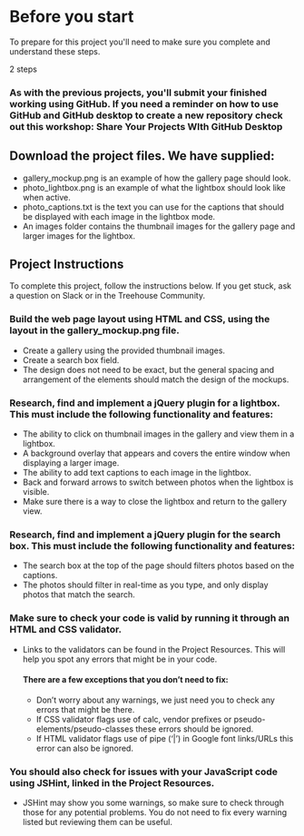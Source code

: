 # Before you start
To prepare for this project you'll need to make sure you complete and understand these steps.

 2 steps
### As with the previous projects, you'll submit your finished working using GitHub. If you need a reminder on how to use GitHub and GitHub desktop to create a new repository check out this workshop: Share Your Projects WIth GitHub Desktop

## Download the project files. We have supplied:
- gallery_mockup.png is an example of how the gallery page should look.
- photo_lightbox.png is an example of what the lightbox should look like when active.
- photo_captions.txt is the text you can use for the captions that should be displayed with each image in the lightbox mode.
- An images folder contains the thumbnail images for the gallery page and larger images for the lightbox.

## Project Instructions
To complete this project, follow the instructions below. If you get stuck, ask a question on Slack or in the Treehouse Community.

### Build the web page layout using HTML and CSS, using the layout in the gallery_mockup.png file.
- Create a gallery using the provided thumbnail images.
- Create a search box field.
- The design does not need to be exact, but the general spacing and arrangement of the elements should match the design of the mockups.

### Research, find and implement a jQuery plugin for a lightbox. This must include the following functionality and features:
- The ability to click on thumbnail images in the gallery and view them in a lightbox.
- A background overlay that appears and covers the entire window when displaying a larger image.
- The ability to add text captions to each image in the lightbox.
- Back and forward arrows to switch between photos when the lightbox is visible.
- Make sure there is a way to close the lightbox and return to the gallery view.

### Research, find and implement a jQuery plugin for the search box. This must include the following functionality and features:
- The search box at the top of the page should filters photos based on the captions.
- The photos should filter in real-time as you type, and only display photos that match the search.

### Make sure to check your code is valid by running it through an HTML and CSS validator.
- Links to the validators can be found in the Project Resources. This will help you spot any errors that might be in your code.
    #### There are a few exceptions that you don’t need to fix:
    - Don’t worry about any warnings, we just need you to check any errors that might be there.
    - If CSS validator flags use of calc, vendor prefixes or pseudo-elements/pseudo-classes these errors should be ignored.
    - If HTML validator flags use of pipe (‘|’) in Google font links/URLs this error can also be ignored.
### You should also check for issues with your JavaScript code using JSHint, linked in the Project Resources.
- JSHint may show you some warnings, so make sure to check through those for any potential problems. You do not need to fix every warning listed but reviewing them can be useful.

